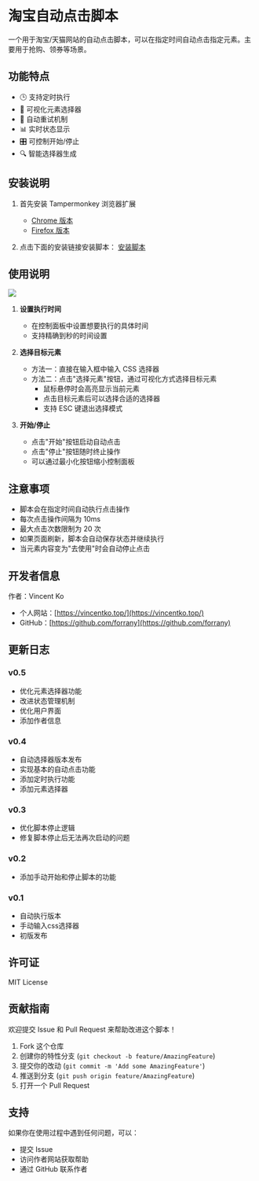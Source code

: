 # 淘宝自动点击脚本

一个用于淘宝/天猫网站的自动点击脚本，可以在指定时间自动点击指定元素。主要用于抢购、领券等场景。

## 功能特点

- 🕒 支持定时执行
- 🎯 可视化元素选择器
- 🔄 自动重试机制
- 📊 实时状态显示
- 🎛️ 可控制开始/停止
- 🔍 智能选择器生成

## 安装说明

1. 首先安装 Tampermonkey 浏览器扩展
   - [Chrome 版本](https://chrome.google.com/webstore/detail/tampermonkey/dhdgffkkebhmkfjojejmpbldmpobfkfo)
   - [Firefox 版本](https://addons.mozilla.org/en-US/firefox/addon/tampermonkey/)

2. 点击下面的安装链接安装脚本：
   [安装脚本](https://greasyfork.org/zh-CN/scripts/515773-%E6%B7%98%E5%AE%9D%E8%87%AA%E5%8A%A8%E7%82%B9%E5%87%BB%E8%84%9A%E6%9C%AC) <!-- 这里需要添加实际的安装链接 -->

## 使用说明

![](https://pic-bed-1302552283.cos.ap-guangzhou.myqcloud.com/20241102112324.png?imageMogr2/format/webp)

1. **设置执行时间**
   - 在控制面板中设置想要执行的具体时间
   - 支持精确到秒的时间设置

2. **选择目标元素**
   - 方法一：直接在输入框中输入 CSS 选择器
   - 方法二：点击"选择元素"按钮，通过可视化方式选择目标元素
     - 鼠标悬停时会高亮显示当前元素
     - 点击目标元素后可以选择合适的选择器
     - 支持 ESC 键退出选择模式

3. **开始/停止**
   - 点击"开始"按钮启动自动点击
   - 点击"停止"按钮随时终止操作
   - 可以通过最小化按钮缩小控制面板

## 注意事项

- 脚本会在指定时间自动执行点击操作
- 每次点击操作间隔为 10ms
- 最大点击次数限制为 20 次
- 如果页面刷新，脚本会自动保存状态并继续执行
- 当元素内容变为"去使用"时会自动停止点击

## 开发者信息

作者：Vincent Ko
- 个人网站：[https://vincentko.top/](https://vincentko.top/)
- GitHub：[https://github.com/forrany](https://github.com/forrany)

## 更新日志

### v0.5
- 优化元素选择器功能
- 改进状态管理机制
- 优化用户界面
- 添加作者信息

### v0.4
- 自动选择器版本发布
- 实现基本的自动点击功能
- 添加定时执行功能
- 添加元素选择器

### v0.3
- 优化脚本停止逻辑
- 修复脚本停止后无法再次启动的问题

### v0.2
- 添加手动开始和停止脚本的功能

### v0.1
- 自动执行版本
- 手动输入css选择器
- 初版发布

## 许可证

MIT License

## 贡献指南

欢迎提交 Issue 和 Pull Request 来帮助改进这个脚本！

1. Fork 这个仓库
2. 创建你的特性分支 (`git checkout -b feature/AmazingFeature`)
3. 提交你的改动 (`git commit -m 'Add some AmazingFeature'`)
4. 推送到分支 (`git push origin feature/AmazingFeature`)
5. 打开一个 Pull Request

## 支持

如果你在使用过程中遇到任何问题，可以：
- 提交 Issue
- 访问作者网站获取帮助
- 通过 GitHub 联系作者 